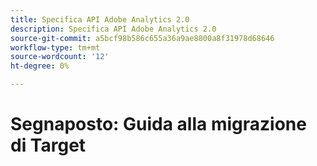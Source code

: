 ```yaml
---
title: Specifica API Adobe Analytics 2.0
description: Specifica API Adobe Analytics 2.0
source-git-commit: a5bcf98b586c655a36a9ae8800a8f31978d68646
workflow-type: tm+mt
source-wordcount: '12'
ht-degree: 0%

---
```



# Segnaposto: Guida alla migrazione di Target
